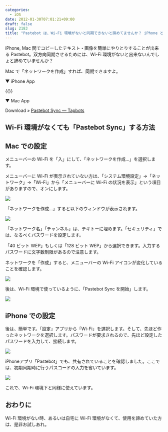 ```yaml
---
categories:
  - iOS
date: 2012-01-30T07:01:21+09:00
draft: false
slug: 2183
title: "Pastebot は、Wi-Fi 環境がないと同期できないと諦めてませんか？ iPhone と Mac をアドホックモードで繋げれば、同期できます！"
---
```


iPhone, Mac 間でコピーしたテキスト・画像を簡単にやりとりすることが出来る Pastebot。双方向同期させるためには、Wi-Fi 環境がないと出来ないんでしょと諦めていませんか？

Mac で「ネットワークを作成」すれば、同期できますよ。

▼ iPhone App

{{<app id="344614116" title="Pastebot  1.4.1（￥350）" src="https://a1.mzstatic.com/us/r1000/028/Purple/5e/28/d1/mzi.fkztngzy.100x100-75.png">}}

▼ Mac App

Download » [Pastebot Sync — Tapbots](http://tapbots.com/software/pastebot/#sync)

## Wi-Fi 環境がなくても「Pastebot Sync」する方法

## Mac での設定

メニューバーの Wi-Fi を「入」にして、「ネットワークを作成…」を選択します。

メニューバーに Wi-Fi が表示されていない方は、「システム環境設定」→「ネットワーク」→「Wi-Fi」から「メニューバーに Wi-Fi の状況を表示」という項目がありますので、オンにします。

![](/images/2012/01/2183_1.png)

「ネットワークを作成…」すると以下のウィンドウが表示されます。

![](/images/2012/01/2183_2.png)

「ネットワーク名」「チャンネル」は、テキトーに埋めます。「セキュリティ」では、なるべくパスワードを設定します。

「40 ビット WEP」もしくは「128 ビット WEP」から選択できます。入力するパスワードに文字数制限があるので注意します。

ネットワークを「作成」すると、メニューバーの Wi-Fi アイコンが変化していることを確認します。

![](/images/2012/01/2183_3.png)

後は、Wi-Fi 環境で使っているように、「Pastebot Sync を開始」します。

![](/images/2012/01/2183_4.png)

## iPhone での設定

後は、簡単です。「設定」アプリから「Wi-Fi」を選択します。そして、先ほど作ったネットワークを選択します。パスワードが要求されるので、先ほど設定したパスワードを入力して、接続します。

![](/images/2012/01/2183_5.png)

iPhoneアプリ「Pastebot」でも、共有されていることを確認しました。ここでは、初期同期時に行うパスコードの入力を省いています。

![](/images/2012/01/2183_6.png)

これで、Wi-Fi 環境下と同様に使えています。

## おわりに

Wi-Fi 環境がない時、あるいは自宅に Wi-Fi 環境がなくて、使用を諦めていた方は、是非お試しあれ。
